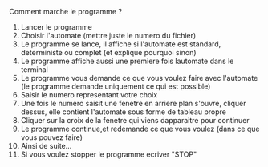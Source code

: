 Comment marche le programme ? 

1. Lancer le programme
2. Choisir l'automate (mettre juste le numero du fichier)
3. Le programme se lance, il affiche si l'automate est standard, deterministe ou complet (et explique pourquoi sinon)
4. Le programme affiche aussi une premiere fois lautomate dans le terminal
5. Le programme vous demande ce que vous voulez faire avec l'automate (le programme demande uniquement ce qui est possible)
6. Saisir le numero representant votre choix
7. Une fois le numero saisit une fenetre en arriere plan s'ouvre, cliquer dessus, elle contient l'automate sous forme de tableau propre
8. Cliquer sur la croix de la fenetre qui viens dapparaitre pour continuer
9. Le programme continue,et redemande ce que vous voulez (dans ce que vous pouvez faire)
10. Ainsi de suite...
11. Si vous voulez stopper le programme ecriver "STOP"